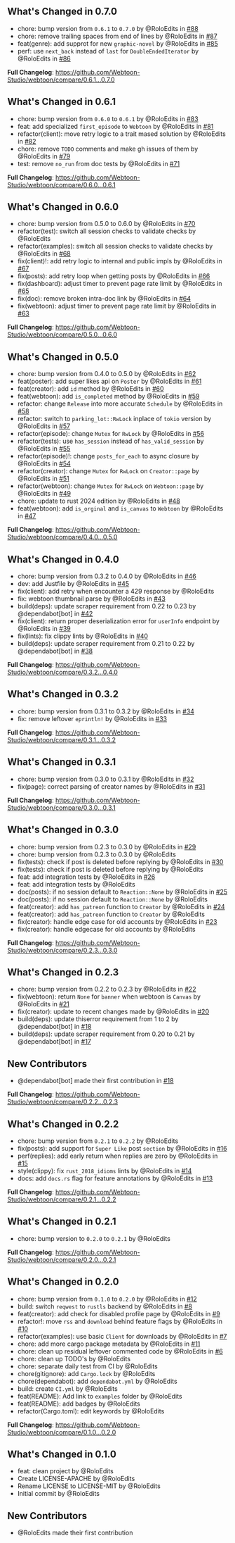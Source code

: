 ## What's Changed in 0.7.0
* chore: bump version from `0.6.1` to `0.7.0` by @RoloEdits in [#88](https://github.com/Webtoon-Studio/webtoon/pull/88)
* chore: remove trailing spaces from end of lines by @RoloEdits in [#87](https://github.com/Webtoon-Studio/webtoon/pull/87)
* feat(genre): add supprot for new `graphic-novel` by @RoloEdits in [#85](https://github.com/Webtoon-Studio/webtoon/pull/85)
* perf: use `next_back` instead of `last` for `DoubleEndedIterator` by @RoloEdits in [#86](https://github.com/Webtoon-Studio/webtoon/pull/86)

**Full Changelog**: https://github.com/Webtoon-Studio/webtoon/compare/0.6.1...0.7.0

## What's Changed in 0.6.1
* chore: bump version from `0.6.0` to `0.6.1` by @RoloEdits in [#83](https://github.com/Webtoon-Studio/webtoon/pull/83)
* feat: add specialized `first_episode` to `Webtoon` by @RoloEdits in [#81](https://github.com/Webtoon-Studio/webtoon/pull/81)
* refactor(client): move retry logic to a trait mased solution by @RoloEdits in [#82](https://github.com/Webtoon-Studio/webtoon/pull/82)
* chore: remove `TODO` comments and make gh issues of them by @RoloEdits in [#79](https://github.com/Webtoon-Studio/webtoon/pull/79)
* test: remove `no_run` from doc tests by @RoloEdits in [#71](https://github.com/Webtoon-Studio/webtoon/pull/71)

**Full Changelog**: https://github.com/Webtoon-Studio/webtoon/compare/0.6.0...0.6.1

## What's Changed in 0.6.0
* chore: bump version from 0.5.0 to 0.6.0 by @RoloEdits in [#70](https://github.com/Webtoon-Studio/webtoon/pull/70)
* refactor(test): switch all session checks to validate checks by @RoloEdits
* refactor(examples): switch all session checks to validate checks by @RoloEdits in [#68](https://github.com/Webtoon-Studio/webtoon/pull/68)
* fix(client)!: add retry logic to internal and public impls by @RoloEdits in [#67](https://github.com/Webtoon-Studio/webtoon/pull/67)
* fix(posts): add retry loop when getting posts by @RoloEdits in [#66](https://github.com/Webtoon-Studio/webtoon/pull/66)
* fix(dashboard): adjust timer to prevent page rate limit by @RoloEdits in [#65](https://github.com/Webtoon-Studio/webtoon/pull/65)
* fix(doc): remove broken intra-doc link by @RoloEdits in [#64](https://github.com/Webtoon-Studio/webtoon/pull/64)
* fix(webtoon): adjust timer to prevent page rate limit by @RoloEdits in [#63](https://github.com/Webtoon-Studio/webtoon/pull/63)

**Full Changelog**: https://github.com/Webtoon-Studio/webtoon/compare/0.5.0...0.6.0

## What's Changed in 0.5.0
* chore: bump version from 0.4.0 to 0.5.0 by @RoloEdits in [#62](https://github.com/Webtoon-Studio/webtoon/pull/62)
* feat(poster): add super likes api on `Poster` by @RoloEdits in [#61](https://github.com/Webtoon-Studio/webtoon/pull/61)
* feat(creator): add `id` method by @RoloEdits in [#60](https://github.com/Webtoon-Studio/webtoon/pull/60)
* feat(webtoon): add `is_completed` method by @RoloEdits in [#59](https://github.com/Webtoon-Studio/webtoon/pull/59)
* refactor: change `Release` into more accurate `Schedule` by @RoloEdits in [#58](https://github.com/Webtoon-Studio/webtoon/pull/58)
* refactor: switch to `parking_lot::RwLock` inplace of `tokio` version by @RoloEdits in [#57](https://github.com/Webtoon-Studio/webtoon/pull/57)
* refactor(episode): change `Mutex` for `RwLock` by @RoloEdits in [#56](https://github.com/Webtoon-Studio/webtoon/pull/56)
* refactor(tests): use `has_session` instead of `has_valid_session` by @RoloEdits in [#55](https://github.com/Webtoon-Studio/webtoon/pull/55)
* refactor(episode)!: change `posts_for_each` to async closure by @RoloEdits in [#54](https://github.com/Webtoon-Studio/webtoon/pull/54)
* refactor(creator): change `Mutex` for `RwLock` on `Creator::page` by @RoloEdits in [#51](https://github.com/Webtoon-Studio/webtoon/pull/51)
* refactor(webtoon): change `Mutex` for `RwLock` on `Webtoon::page` by @RoloEdits in [#49](https://github.com/Webtoon-Studio/webtoon/pull/49)
* chore: update to rust 2024 edition by @RoloEdits in [#48](https://github.com/Webtoon-Studio/webtoon/pull/48)
* feat(webtoon): add `is_orginal` and `is_canvas` to `Webtoon` by @RoloEdits in [#47](https://github.com/Webtoon-Studio/webtoon/pull/47)

**Full Changelog**: https://github.com/Webtoon-Studio/webtoon/compare/0.4.0...0.5.0

## What's Changed in 0.4.0
* chore: bump version from 0.3.2 to 0.4.0 by @RoloEdits in [#46](https://github.com/Webtoon-Studio/webtoon/pull/46)
* dev: add Justfile by @RoloEdits in [#45](https://github.com/Webtoon-Studio/webtoon/pull/45)
* fix(client): add retry when encounter a 429 response by @RoloEdits
* fix: webtoon thumbnail parse by @RoloEdits in [#43](https://github.com/Webtoon-Studio/webtoon/pull/43)
* build(deps): update scraper requirement from 0.22 to 0.23 by @dependabot[bot] in [#42](https://github.com/Webtoon-Studio/webtoon/pull/42)
* fix(client): return proper deserialization error for `userInfo` endpoint by @RoloEdits in [#39](https://github.com/Webtoon-Studio/webtoon/pull/39)
* fix(lints): fix clippy lints by @RoloEdits in [#40](https://github.com/Webtoon-Studio/webtoon/pull/40)
* build(deps): update scraper requirement from 0.21 to 0.22 by @dependabot[bot] in [#38](https://github.com/Webtoon-Studio/webtoon/pull/38)

**Full Changelog**: https://github.com/Webtoon-Studio/webtoon/compare/0.3.2...0.4.0

## What's Changed in 0.3.2
* chore: bump version from 0.3.1 to 0.3.2 by @RoloEdits in [#34](https://github.com/Webtoon-Studio/webtoon/pull/34)
* fix: remove leftover `eprintln!` by @RoloEdits in [#33](https://github.com/Webtoon-Studio/webtoon/pull/33)

**Full Changelog**: https://github.com/Webtoon-Studio/webtoon/compare/0.3.1...0.3.2

## What's Changed in 0.3.1
* chore: bump version from 0.3.0 to 0.3.1 by @RoloEdits in [#32](https://github.com/Webtoon-Studio/webtoon/pull/32)
* fix(page): correct parsing of creator names by @RoloEdits in [#31](https://github.com/Webtoon-Studio/webtoon/pull/31)

**Full Changelog**: https://github.com/Webtoon-Studio/webtoon/compare/0.3.0...0.3.1

## What's Changed in 0.3.0
* chore: bump version from 0.2.3 to 0.3.0 by @RoloEdits in [#29](https://github.com/Webtoon-Studio/webtoon/pull/29)
* chore: bump version from 0.2.3 to 0.3.0 by @RoloEdits
* fix(tests): check if post is deleted before replying by @RoloEdits in [#30](https://github.com/Webtoon-Studio/webtoon/pull/30)
* fix(tests): check if post is deleted before replying by @RoloEdits
* feat: add integration tests by @RoloEdits in [#26](https://github.com/Webtoon-Studio/webtoon/pull/26)
* feat: add integration tests by @RoloEdits
* doc(posts): if no session default to `Reaction::None` by @RoloEdits in [#25](https://github.com/Webtoon-Studio/webtoon/pull/25)
* doc(posts): if no session default to `Reaction::None` by @RoloEdits
* feat(creator): add `has_patreon` function to `Creator` by @RoloEdits in [#24](https://github.com/Webtoon-Studio/webtoon/pull/24)
* feat(creator): add `has_patreon` function to `Creator` by @RoloEdits
* fix(creator): handle edge case for old accounts by @RoloEdits in [#23](https://github.com/Webtoon-Studio/webtoon/pull/23)
* fix(creator): handle edgecase for old accounts by @RoloEdits

**Full Changelog**: https://github.com/Webtoon-Studio/webtoon/compare/0.2.3...0.3.0

## What's Changed in 0.2.3
* chore: bump version from 0.2.2 to 0.2.3 by @RoloEdits in [#22](https://github.com/Webtoon-Studio/webtoon/pull/22)
* fix(webtoon): return `None` for `banner` when webtoon is `Canvas` by @RoloEdits in [#21](https://github.com/Webtoon-Studio/webtoon/pull/21)
* fix(creator): update to recent changes made by @RoloEdits in [#20](https://github.com/Webtoon-Studio/webtoon/pull/20)
* build(deps): update thiserror requirement from 1 to 2 by @dependabot[bot] in [#18](https://github.com/Webtoon-Studio/webtoon/pull/18)
* build(deps): update scraper requirement from 0.20 to 0.21 by @dependabot[bot] in [#17](https://github.com/Webtoon-Studio/webtoon/pull/17)

## New Contributors
* @dependabot[bot] made their first contribution in [#18](https://github.com/Webtoon-Studio/webtoon/pull/18)

**Full Changelog**: https://github.com/Webtoon-Studio/webtoon/compare/0.2.2...0.2.3

## What's Changed in 0.2.2
* chore: bump version from `0.2.1` to `0.2.2` by @RoloEdits
* fix(posts): add support for `Super Like` post `section` by @RoloEdits in [#16](https://github.com/Webtoon-Studio/webtoon/pull/16)
* perf(replies): add early return when replies are zero by @RoloEdits in [#15](https://github.com/Webtoon-Studio/webtoon/pull/15)
* style(clippy): fix `rust_2018_idioms` lints by @RoloEdits in [#14](https://github.com/Webtoon-Studio/webtoon/pull/14)
* docs: add `docs.rs` flag for feature annotations by @RoloEdits in [#13](https://github.com/Webtoon-Studio/webtoon/pull/13)

**Full Changelog**: https://github.com/Webtoon-Studio/webtoon/compare/0.2.1...0.2.2

## What's Changed in 0.2.1
* chore: bump version to `0.2.0` to `0.2.1` by @RoloEdits

**Full Changelog**: https://github.com/Webtoon-Studio/webtoon/compare/0.2.0...0.2.1

## What's Changed in 0.2.0
* chore: bump version from `0.1.0` to `0.2.0` by @RoloEdits in [#12](https://github.com/Webtoon-Studio/webtoon/pull/12)
* build: switch `reqwest` to `rustls` backend by @RoloEdits in [#8](https://github.com/Webtoon-Studio/webtoon/pull/8)
* feat(creator): add check for disabled profile page by @RoloEdits in [#9](https://github.com/Webtoon-Studio/webtoon/pull/9)
* refactor!: move `rss` and `download` behind feature flags by @RoloEdits in [#10](https://github.com/Webtoon-Studio/webtoon/pull/10)
* refactor(examples): use basic `Client` for downloads by @RoloEdits in [#7](https://github.com/Webtoon-Studio/webtoon/pull/7)
* chore: add more cargo package metadata by @RoloEdits in [#11](https://github.com/Webtoon-Studio/webtoon/pull/11)
* chore: clean up residual leftover commented code by @RoloEdits in [#6](https://github.com/Webtoon-Studio/webtoon/pull/6)
* chore: clean up TODO's by @RoloEdits
* chore: separate daily test from CI by @RoloEdits
* chore(gitignore): add `Cargo.lock` by @RoloEdits
* chore(dependabot): add `dependabot.yml` by @RoloEdits
* build: create `CI.yml` by @RoloEdits
* feat(README): Add link to `examples` folder by @RoloEdits
* feat(README): add badges by @RoloEdits
* refactor(Cargo.toml): edit keywords by @RoloEdits

**Full Changelog**: https://github.com/Webtoon-Studio/webtoon/compare/0.1.0...0.2.0

## What's Changed in 0.1.0
* feat: clean project by @RoloEdits
* Create LICENSE-APACHE by @RoloEdits
* Rename LICENSE to LICENSE-MIT by @RoloEdits
* Initial commit by @RoloEdits

## New Contributors
* @RoloEdits made their first contribution

<!-- generated by git-cliff -->
